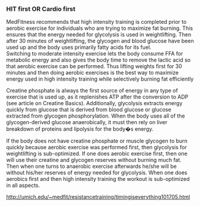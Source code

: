 ### HIT first OR Cardio first

MedFitness recommends that high intensity training is completed prior to aerobic exercise for individuals who are trying to maximize fat burning. This ensures that the energy needed for glycolysis is used in weightlifting. Then after 30 minutes of weightlifting, the glycogen and blood glucose have been used up and the body uses primarily fatty acids for its fuel.  
Switching to moderate intensity exercise lets the body consume FFA for metabolic energy and also gives the body time to remove the lactic acid so that aerobic exercise can be performed. Thus lifting weights first for 30 minutes and then doing aerobic exercises is the best way to maximize energy used in high intensity training while selectively burning fat efficiently  

Creatine phosphate is always the first source of energy in any type of exercise that is used up, as it replenishes ATP after the conversion to ADP (see article on Creatine Basics). Additionally, glycolysis extracts energy quickly from glucose that is derived from blood glucose or glucose extracted from glycogen phosphorylation. When the body uses all of the glycogen-derived glucose anaerobically, it must then rely on liver breakdown of proteins and lipolysis for the body�s energy. 

If the body does not have creatine phosphate or muscle glycogen to burn quickly because aerobic exercise was performed first, then glycolysis for weightlifting is sub-optimized. If one does aerobic exercise first, then one will use their creatine and glycogen reserves without burning much fat. Then when one turns to anaerobic exercise afterwards he/she will be without his/her reserves of energy needed for glycolysis. When one does aerobics first and then high intensity training the workout is sub-optimized in all aspects.

http://umich.edu/~medfit/resistancetraining/timingiseverything101705.html
